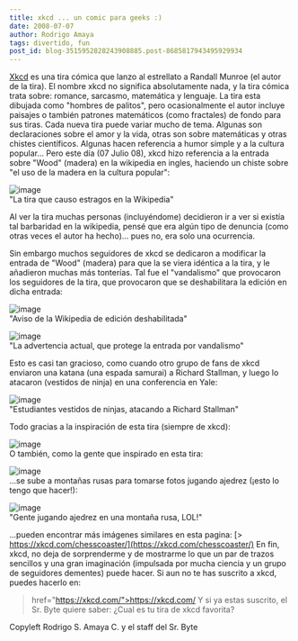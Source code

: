```yaml
---
title: xkcd ... un comic para geeks :)
date: 2008-07-07
author: Rodrigo Amaya
tags: divertido, fun
post_id: blog-3515952828243908885.post-8685817943495929934
---
```


[Xkcd](https://www.xkcd.com/) es una tira cómica que
lanzo al estrellato a Randall Munroe (el autor de la tira). El nombre xkcd no significa absolutamente nada, y la tira cómica trata sobre: romance, sarcasmo, matemática y lenguaje. La tira esta dibujada como "hombres de palitos", pero ocasionalmente el autor incluye paisajes o también patrones matemáticos (como fractales) de fondo para sus tiras. Cada nueva tira puede variar mucho de tema. Algunas son declaraciones sobre el amor y la vida, otras son sobre matemáticas y otras chistes científicos. Algunas hacen referencia a humor simple y a la cultura popular... Pero este día (07 Julio 08), xkcd hizo referencia a la entrada sobre "Wood" (madera) en la wikipedia en ingles, haciendo un chiste sobre "el uso de la madera en la cultura popular":

![image](https://imgs.xkcd.com/comics/in_popular_culture.png)    
"La
tira que causo estragos en la Wikipedia"

Al ver la tira muchas personas (incluyéndome) decidieron ir a ver si existía tal barbaridad en la wikipedia, pensé que era algún tipo de denuncia (como otras veces el autor ha hecho)... pues no, era solo una ocurrencia.

Sin embargo muchos seguidores de xkcd se dedicaron a modificar la entrada de "Wood" (madera) para que la se viera idéntica a la tira, y le añadieron muchas más tonterías. Tal fue el "vandalismo" que provocaron los seguidores de la tira, que provocaron que se deshabilitara la edición en dicha entrada:

![image](https://bp1.blogger.com/_ayvorITawE4/SHLBxfOgiAI/AAAAAAAAA2M/HVYkoup0G_c/s400/wiki-lol.jpg)    
"Aviso de la Wikipedia de
edición deshabilitada"

![image](https://bp3.blogger.com/_ayvorITawE4/SHLY5_OgiDI/AAAAAAAAA2k/osw2bPapvBI/s400/wiki-lol2.jpg)    
"La advertencia actual, que
protege la entrada por vandalismo"

Esto es casi tan gracioso, como cuando otro grupo de fans de xkcd enviaron una katana (una espada samurai) a Richard Stallman, y luego lo atacaron (vestidos de ninja) en una conferencia en Yale:

![image](https://bp3.blogger.com/_ayvorITawE4/SHLCt_OgiBI/AAAAAAAAA2U/HqN6FLsJ2Wk/s400/Richard_Stallman_attacked_by_ninjas,_October_17,_2007.jpg)    
"Estudiantes vestidos de
ninjas, atacando a Richard Stallman"

Todo gracias a la inspiración de esta tira (siempre de xkcd):

![image](https://imgs.xkcd.com/comics/open_source.png)    
O también, como la gente que inspirado en esta tira:

![image](https://bp3.blogger.com/_ayvorITawE4/SHLEC_OgiCI/AAAAAAAAA2c/ANrFFTYFZEo/s400/chess+photo.png)    
...se sube a montañas rusas para tomarse fotos jugando ajedrez (¡esto lo tengo que hacer!):

![image](https://imgs.xkcd.com/chesscoaster/xkcd_logride.jpg)    
"Gente jugando ajedrez en una montaña rusa,
LOL!"

...pueden encontrar más imágenes similares en esta pagina:
[> https://xkcd.com/chesscoaster/](https://xkcd.com/chesscoaster/) En
fin, xkcd, no deja de sorprenderme y de mostrarme lo que un par de trazos sencillos y una gran imaginación (impulsada por mucha ciencia y un grupo de seguidores dementes) puede hacer. Si aun no te has suscrito a xkcd, puedes hacerlo en:

> href="https://xkcd.com/">https://xkcd.com/
Y si ya estas suscrito, el Sr. Byte quiere saber: ¿Cual es tu tira de xkcd favorita?

Copyleft Rodrigo S. Amaya C. y el staff del Sr. Byte